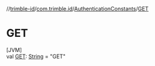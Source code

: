 //[trimble-id](../../../index.md)/[com.trimble.id](../index.md)/[AuthenticationConstants](index.md)/[GET](-g-e-t.md)

# GET

[JVM]\
val [GET](-g-e-t.md): [String](https://docs.oracle.com/javase/8/docs/api/java/lang/String.html) = &quot;GET&quot;
